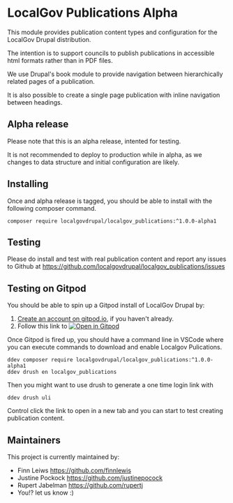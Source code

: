 # LocalGov Publications Alpha

This module provides publication content types and configuration for the LocalGov Drupal distribution.

The intention is to support councils to publish publications in accessible html formats rather than in PDF files.

We use Drupal's book module to provide navigation between hierarchically related pages of a publication.

It is also possible to create a single page publication with inline navigation between headings. 

## Alpha release

Please note that this is an alpha release, intented for testing. 

It is not recommended to deploy to production while in alpha, as we changes to data structure and initial configuration are likely. 

## Installing

Once and alpha release is tagged, you should be able to install with the following composer command.

```
composer require localgovdrupal/localgov_publications:^1.0.0-alpha1
```

## Testing

Please do install and test with real publication content and report any issues to Github at https://github.com/localgovdrupal/localgov_publications/issues

## Testing on Gitpod

You should be able to spin up a Gitpod install of LocalGov Drupal by:

1. [Create an account on gitpod.io](https://gitpod.io/login), if you haven't already.
2. Follow this link to [![Open in Gitpod](https://gitpod.io/button/open-in-gitpod.svg)](https://gitpod.io/#https://github.com/localgovdrupal/localgov_project) 

Once Gitpod is fired up, you should have a command line in VSCode where you can execute commands to download and enable Localgov Pulications.

```
ddev composer require localgovdrupal/localgov_publications:^1.0.0-alpha1
ddev drush en localgov_publications
```
Then you might want to use drush to generate a one time login link with

```
ddev drush uli
```

Control click the link to open in a new tab and you can start to test creating publication content. 

## Maintainers 

This project is currently maintained by: 

 - Finn Leiws https://github.com/finnlewis
 - Justine Pockock https://github.com/justinepocock
 - Rupert Jabelman https://github.com/rupertj
 - You!? let us know :)
